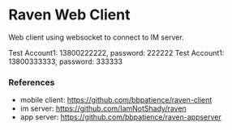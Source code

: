 # Raven Web Client

Web client using websocket to connect to IM server.


Test Account1:  13800222222, password: 222222
Test Account1:  13800333333, password: 333333


### References
* mobile client:  https://github.com/bbpatience/raven-client
* im server:  https://github.com/IamNotShady/raven
* app server:  https://github.com/bbpatience/raven-appserver
